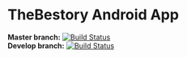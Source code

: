 # TheBestory Android App

**Master branch:** [![Build Status](https://travis-ci.org/TheBestory/android.svg?branch=master)](https://travis-ci.org/TheBestory/android)  
**Develop branch:** [![Build Status](https://travis-ci.org/TheBestory/android.svg?branch=develop)](https://travis-ci.org/TheBestory/android)
